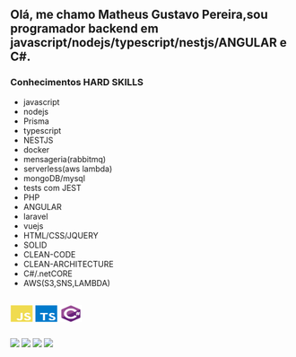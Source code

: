 ## Olá, me chamo Matheus Gustavo Pereira,sou programador backend em javascript/nodejs/typescript/nestjs/ANGULAR e C#.
 
 ### Conhecimentos HARD SKILLS
 - javascript
 - nodejs
 - Prisma
 - typescript
 - NESTJS
 - docker
 - mensageria(rabbitmq)
 - serverless(aws lambda)
 - mongoDB/mysql
 - tests com JEST
 - PHP
 - ANGULAR
 - laravel
 - vuejs
 - HTML/CSS/JQUERY
 - SOLID
 - CLEAN-CODE
 - CLEAN-ARCHITECTURE 
 - C#/.netCORE
 - AWS(S3,SNS,LAMBDA)
 

<div style="display: inline_block"><br>
  <img align="center" alt="Rafa-Js" height="30" width="40" src="https://raw.githubusercontent.com/devicons/devicon/master/icons/javascript/javascript-plain.svg">
  <img align="center" alt="Rafa-Ts" height="30" width="40" src="https://raw.githubusercontent.com/devicons/devicon/master/icons/typescript/typescript-plain.svg"> 
  <img align="center" alt="Rafa-Csharp" height="30" width="40" src="https://raw.githubusercontent.com/devicons/devicon/master/icons/csharp/csharp-original.svg">
  
</div>
  
  ##
 
<div>  
 <a href="https://www.discordapp.com/users/1009542746215825428" target="_blank"><img src="https://img.shields.io/badge/Discord-7289DA?style=for-the-badge&logo=discord&logoColor=white" target="_blank"></a> 
  <a href = "mailto:matheusgustavo.mgp@gmail.com"><img src="https://img.shields.io/badge/-Gmail-%23333?style=for-the-badge&logo=gmail&logoColor=white" target="_blank"></a>
  <a href="https://www.linkedin.com/in/matheusgustavomgp/" target="_blank"><img src="https://img.shields.io/badge/-LinkedIn-%230077B5?style=for-the-badge&logo=linkedin&logoColor=white" target="_blank"></a> 
  <a href="https://www.youtube.com/@MatheusGustavoMGP" target="_blank"><img src="https://img.shields.io/badge/youtube-red?style=for-the-badge&logo=youtube" target="_blank"></a> 
</div>
